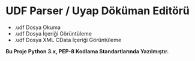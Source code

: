 # UDF Parser / Uyap Döküman Editörü
<ul>
  <li>.udf Dosya Okuma</li>
  <li>.udf Dosya İçeriği Görüntüleme</li>
  <li>.udf Dosya XML CData İçeriği Görüntüleme</li>
</ul>

<strong>Bu Proje Python 3.x, PEP-8 Kodlama Standartlarında Yazılmıştır.</strong>
